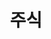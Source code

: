 ---
title: "주식"
type: "page"

view: custom_card

banner:
  caption: 'Image credit: [**Unsplash**](https://unsplash.com/)'
  image: 'stock.jpg'

---